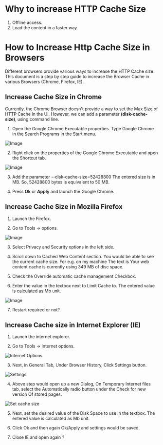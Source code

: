 # Why to increase HTTP Cache Size

1. Offline access.
2. Load the content in a faster way.

# How to Increase Http Cache Size in Browsers

Different browsers provide various ways to increase the HTTP Cache size. This document is a step by step guide to increase the Browser Cache in various Browsers (Chrome, Firefox, IE).

## Increase Cache Size in Chrome
Currently, the Chrome Browser doesn't provide a way to set the Max Size of HTTP Cache in the UI. However, we can add a parameter **(disk-cache-size)**, using command line. 

1. Open the Google Chrome Executable properties. Type Google Chrome in  the Search Programs in the Start menu.

![Image](Images/Chrome1.png)

2. Right click on the properties of the Google Chrome Executable and open the Shortcut tab.

![Image](Images/Chrome2.png)

3. Add the parameter --disk-cache-size=52428800
The entered size is in MB. So, 52428800 bytes is equivalent to 50 MB.

4. Press **Ok** or **Apply** and launch the Google Chrome.

## Increase Cache Size in Mozilla Firefox

1. Launch the Firefox.

2. Go to Tools -> options.

![Image](Images/Firefox1.png)

3. Select Privacy and Security options in the left side.

4. Scroll down to Cached Web Content section. You would be able to see the current cache size. For e.g. on my machine The text is Your web content cache is currently using 349 MB of disc space.

5. Check the Override automatic cache management Checkbox.

6. Enter the value in the textbox next to Limit Cache to.  The entered  value is calculated as Mb unit.

![Image](Images/Firefox2.png)

7. Restart required or not?

## Increase Cache size in Internet Explorer (IE)

1. Launch the internet explorer.

2. Go to Tools -> Internet options.

![Internet Options](Images/IE1.png)

3. Next, in General Tab, Under Browser History, Click Settings button.

![Settings](Images/IE2.png)

4. Above step would open up a new Dialog, On Temporary Internet files tab, select the Automatically radio button under the Check for new version Of stored pages.

![Set cache size](Images/IE3.png)

5. Next, set the desired value of the Disk Space to use in the textbox. The entered  value is calculated as Mb unit.

6. Click Ok and then again Ok/Apply and settings would be saved.

7. Close IE and open again ?

